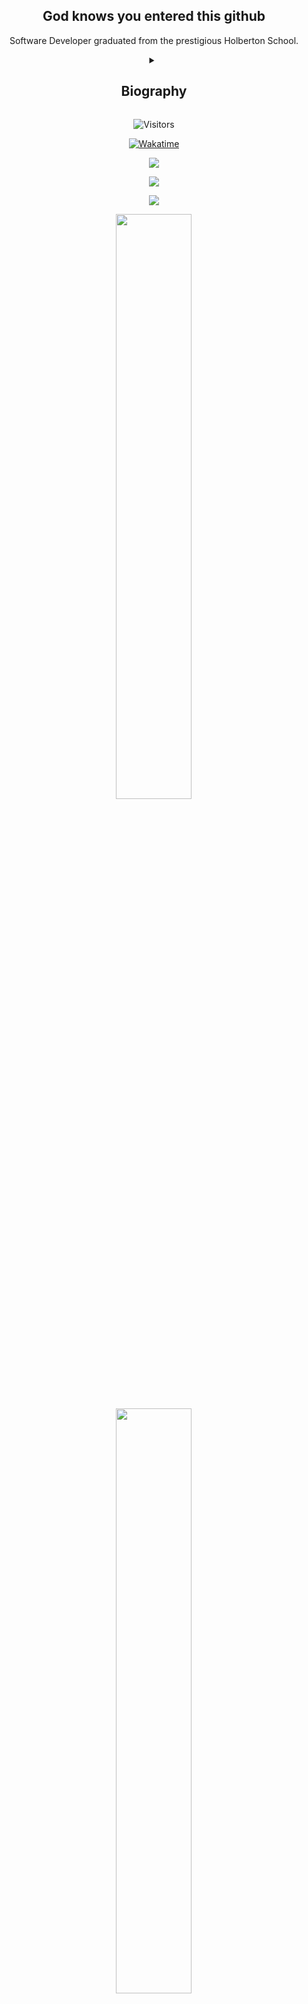 <h2 align="center">God knows you entered this github</h2>

<div align="center">

Software Developer graduated from the prestigious Holberton School.

<details align="left">
<summary align="center"><b><h2>Biography</h2></b></summary>

### From Uruguay. 

​ Self-taught developer; experience student; technology lover.

​ Interested in computer technology in general and many other fields such as: web3, blockchain, visual arts, sound design and composition, english language, and a long etc.

​ I use Github to manage versions about my projects, storage,
knowledge resources and sometimes as a social networking platform for software developers. </details>

![Visitors](https://api.visitorbadge.io/api/combined?path=https%3A%2F%2Fgithub.com%2FDak4rPrO&label=PROFILE%20VIEWS&labelColor=%23ff8a65&countColor=%23263759)

[![Wakatime](https://wakatime.com/badge/user/43c58c23-7fed-4d80-aa66-7241d02e3a6d.svg)](https://wakatime.com/@43c58c23-7fed-4d80-aa66-7241d02e3a6d)
  
[<img align="center" src="https://img.shields.io/badge/Instagram-%23E4405F.svg?style=for-the-badge&logo=Instagram&logoColor=white" />](https://www.instagram.com/mauri.7171/)

[<img align="center" src="https://img.shields.io/badge/linkedin-%230077B5.svg?style=for-the-badge&logo=linkedin&logoColor=white" />](https://www.linkedin.com/in/mauricio-miranda-13814b231/)
  
[<img align="center" src="https://img.shields.io/badge/Gmail-seashell?&style=for-the-badge&logo=gmail&logoColor=red" />](mailto:mauricio.miranda@holbertonstudents.com)

<!-- Stats profile -->
<div align="center">
<img width="49%" src=https://github-readme-stats.vercel.app/api?username=Dak4rPrO&show_icons=true&theme=dark&custom_title=Mauricio%20Miranda%20Github%20Profile>

<!-- Top languages -->
<div align="center">
<img width="49%" src=https://github-readme-stats.vercel.app/api/top-langs/?username=Dak4rPrO&layout=compact&hide=roff,MATLAB&langs_count=8&theme=dark&custom_title=Top%20languages>
  
<!-- Top languages -->
<p><img align="center" src="https://github-readme-streak-stats.herokuapp.com/?user=Dak4rPrO&theme=dark&custom_title" alt="Dak4rPrO" /></p>

<!-- Trophies -->
<p align="center"> <a href="https://github.com/ryo-ma/github-profile-trophy"><img src="https://github-profile-trophy.vercel.app/?username=Dak4rPrO" alt="Dak4rPrO" /></a> </p>

<!-- Contribution graph -->
<!-- <p justify-content="center">
<img width="100%" src="https://activity-graph.herokuapp.com/graph?username=Dak4rPrO&theme=react-dark&custom_title=Contribution%20Graph"> </p> -->
